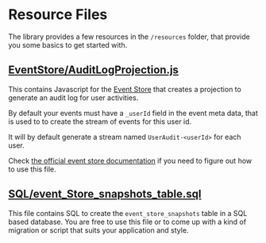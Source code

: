 # Resource Files

The library provides a few resources in the `/resources` folder, that provide you some basics to get started with.

## [EventStore/AuditLogProjection.js](../resources/EventStore/AuditLogProjection.js)

This contains Javascript for the [Event Store](https://eventstore.org) that creates a projection to generate an audit log for user activities.

By default your events must have a `_userId` field in the event meta data, that is used to to create the stream of events for this user id. 

It will by default generate a stream named `UserAudit-<userId>` for each user.

Check [the official event store documentation](https://eventstore.org/docs/projections/index.html) if you need to figure out how to use this file.
 
## [SQL/event_Store_snapshots_table.sql](../resources/SQL/event_Store_snapshots_table.sql)

This file contains SQL to create the `event_store_snapshots` table in a SQL based database. You are free to use this file or to come up with a kind of migration or script that suits your application and style.
